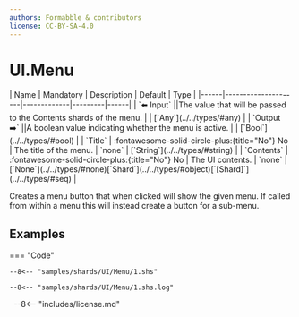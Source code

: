 ```yaml
---
authors: Formabble & contributors
license: CC-BY-SA-4.0
---
```



# UI.Menu

<div class="sh-parameters" markdown="1">
| Name | Mandatory | Description | Default | Type |
|------|---------------------|-------------|---------|------|
| `⬅️ Input` ||The value that will be passed to the Contents shards of the menu. | | [`Any`](../../types/#any) |
| `Output ➡️` ||A boolean value indicating whether the menu is active. | | [`Bool`](../../types/#bool) |
| `Title` | :fontawesome-solid-circle-plus:{title="No"} No  | The title of the menu. | `none` | [`String`](../../types/#string) |
| `Contents` | :fontawesome-solid-circle-plus:{title="No"} No  | The UI contents. | `none` | [`None`](../../types/#none)[`Shard`](../../types/#object)[`[Shard]`](../../types/#seq) |

</div>

Creates a menu button that when clicked will show the given menu. If called from within a menu this will instead create a button for a sub-menu.

## Examples

=== "Code"

  ```x86asm linenums="1"
  --8<-- "samples/shards/UI/Menu/1.shs"
  ```

  ```
  --8<-- "samples/shards/UI/Menu/1.shs.log"
  ```
&nbsp;
--8<-- "includes/license.md"

